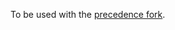 To be used with the [precedence fork](https://github.com/jeromebelleman/gimp-plugin-registry/tree/precedence).
